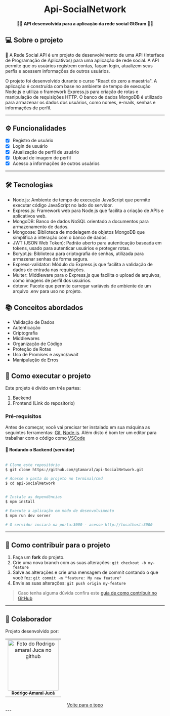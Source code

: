 </p>
<h1 align="center">
    Api-SocialNetwork 
</h1>

<h4 align="center"> 
	📖📓  API desenvolvida para a aplicação da rede social GtGram  📓📖
</h4>


</p>


## 💻 Sobre o projeto

🔎 A Rede Social API é um projeto de desenvolvimento de uma API (Interface de Programação de Aplicativos) para uma aplicação de rede social. A API permite que os usuários registrem contas, façam login, atualizem seus perfis e acessem informações de outros usuários.




O projeto foi desenvolvido durante o curso "React do zero a maestria". A aplicação é construída com base no ambiente de tempo de execução Node.js e utiliza o framework Express.js para criação de rotas e manipulação de requisições HTTP. O banco de dados MongoDB é utilizado para armazenar os dados dos usuários, como nomes, e-mails, senhas e informações de perfil.



---

## ⚙️ Funcionalidades

- [x] Registro de usuário
- [x] Login de usuário
- [x] Atualização de perfil de usuário
- [x] Upload de imagem de perfil
- [x] Acesso a informações de outros usuários

---
## 🛠 Tecnologias
- Node.js: Ambiente de tempo de execução JavaScript que permite executar código JavaScript no lado do servidor.
- Express.js: Framework web para Node.js que facilita a criação de APIs e aplicativos web.
- MongoDB: Banco de dados NoSQL orientado a documentos para armazenamento de dados.
- Mongoose: Biblioteca de modelagem de objetos MongoDB que simplifica a interação com o banco de dados.
- JWT (JSON Web Token): Padrão aberto para autenticação baseada em tokens, usado para autenticar usuários e proteger rotas.
- Bcrypt.js: Biblioteca para criptografia de senhas, utilizada para armazenar senhas de forma segura.
- Express-validator: Módulo do Express.js que facilita a validação de dados de entrada nas requisições.
- Multer: Middleware para o Express.js que facilita o upload de arquivos, como imagens de perfil dos usuários.
- dotenv: Pacote que permite carregar variáveis de ambiente de um arquivo .env para uso no projeto.

## 📚 Conceitos abordados

- Validação de Dados
- Autenticação 
- Criptografia
- Middlewares
- Organização de Código
- Proteção de Rotas
- Uso de Promises e async/await
- Manipulação de Erros

## 🚀 Como executar o projeto

Este projeto é divido em três partes:
1. Backend 
2. Frontend (Link do repositorio)


### Pré-requisitos

Antes de começar, você vai precisar ter instalado em sua máquina as seguintes ferramentas:
[Git](https://git-scm.com), [Node.js](https://nodejs.org/en/). 
Além disto é bom ter um editor para trabalhar com o código como [VSCode](https://code.visualstudio.com/)

#### 🎲 Rodando o Backend (servidor)

```bash

# Clone este repositório
$ git clone https://github.com/gtamaral/api-SocialNetwork.git

# Acesse a pasta do projeto no terminal/cmd
$ cd api-SocialNetwork


# Instale as dependências
$ npm install

# Execute a aplicação em modo de desenvolvimento
$ npm run dev server

# O servidor inciará na porta:3000 - acesse http://localhost:3000 

```
---


    

## 💪 Como contribuir para o projeto

1. Faça um **fork** do projeto.
2. Crie uma nova branch com as suas alterações: `git checkout -b my-feature`
3. Salve as alterações e crie uma mensagem de commit contando o que você fez: `git commit -m "feature: My new feature"`
4. Envie as suas alterações: `git push origin my-feature`
> Caso tenha alguma dúvida confira este [guia de como contribuir no GitHub](./CONTRIBUTING.md)

---

## 🤝 Colaborador

Projeto desenvolvido por:

<table>
  <tr>
    <td align="center">
      <a href="#">
        <img src="https://github.com/gtamaral.png" width="160px;" alt="Foto do Rodrigo amaral Juca no github"/><br>
        <sub>
          <b>Rodrigo Amaral Jucá</b>
        </sub>
      </a>
    </td>
  </tr>
</table>


<div align="center">
  <a href="#top">Volte para o topo</a>
</div>
---


